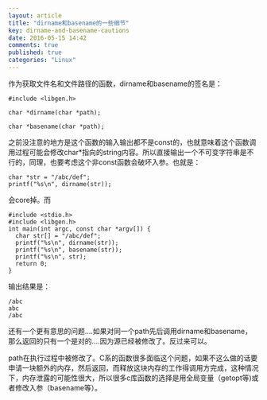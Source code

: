 ```yaml
---
layout: article
title: "dirname和basename的一些细节"
key: dirname-and-basename-cautions
date: 2016-05-15 14:42
comments: true
published: true
categories: "Linux"
---
```


  作为获取文件名和文件路径的函数，dirname和basename的签名是：

    #include <libgen.h>

    char *dirname(char *path);

    char *basename(char *path);

  之前没注意的地方是这个函数的输入输出都不是const的，也就意味着这个函数调用过程可能会修改char*指向的string内容。所以直接输出一个不可变字符串是不行的，同理，也要考虑这个非const函数会破坏入参。也就是：

  	char *str = "/abc/def";
  	printf("%s\n", dirname(str));

  会core掉。而

	#include <stdio.h>
	#include <libgen.h>
	int main(int argc, const char *argv[]) {
	  char str[] = "/abc/def";
	  printf("%s\n", dirname(str));
	  printf("%s\n", basename(str));
	  printf("%s\n", str);
	  return 0;
	}

  输出结果是：

    /abc
	abc
	/abc

  还有一个更有意思的问题....如果对同一个path先后调用dirname和basename，那么返回的只有一个是对的....因为源已经被修改了。反过来可以。
  
  path在执行过程中被修改了。C系的函数很多面临这个问题，如果不这么做的话要申请一块额外的内存，然后返回，而释放这块内存的工作得调用方完成，这种情况下，内存泄露的可能性很大，所以很多c库函数的选择是用全局变量（getopt等)或者修改入参（basename等）。
